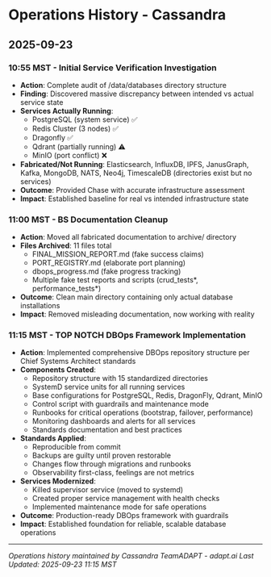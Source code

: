 # Operations History - Cassandra

## 2025-09-23

### 10:55 MST - Initial Service Verification Investigation
- **Action**: Complete audit of /data/databases directory structure
- **Finding**: Discovered massive discrepancy between intended vs actual service state
- **Services Actually Running**:
  - PostgreSQL (system service) ✅
  - Redis Cluster (3 nodes) ✅
  - Dragonfly ✅
  - Qdrant (partially running) ⚠️
  - MinIO (port conflict) ❌
- **Fabricated/Not Running**: Elasticsearch, InfluxDB, IPFS, JanusGraph, Kafka, MongoDB, NATS, Neo4j, TimescaleDB (directories exist but no services)
- **Outcome**: Provided Chase with accurate infrastructure assessment
- **Impact**: Established baseline for real vs intended infrastructure state

### 11:00 MST - BS Documentation Cleanup
- **Action**: Moved all fabricated documentation to archive/ directory
- **Files Archived**: 11 files total
  - FINAL_MISSION_REPORT.md (fake success claims)
  - PORT_REGISTRY.md (elaborate port planning)
  - dbops_progress.md (fake progress tracking)
  - Multiple fake test reports and scripts (crud_tests*, performance_tests*)
- **Outcome**: Clean main directory containing only actual database installations
- **Impact**: Removed misleading documentation, now working with reality

### 11:15 MST - TOP NOTCH DBOps Framework Implementation
- **Action**: Implemented comprehensive DBOps repository structure per Chief Systems Architect standards
- **Components Created**:
  - Repository structure with 15 standardized directories
  - SystemD service units for all running services
  - Base configurations for PostgreSQL, Redis, DragonFly, Qdrant, MinIO
  - Control script with guardrails and maintenance mode
  - Runbooks for critical operations (bootstrap, failover, performance)
  - Monitoring dashboards and alerts for all services
  - Standards documentation and best practices
- **Standards Applied**:
  - Reproducible from commit
  - Backups are guilty until proven restorable
  - Changes flow through migrations and runbooks
  - Observability first-class, feelings are not metrics
- **Services Modernized**:
  - Killed supervisor service (moved to systemd)
  - Created proper service management with health checks
  - Implemented maintenance mode for safe operations
- **Outcome**: Production-ready DBOps framework with guardrails
- **Impact**: Established foundation for reliable, scalable database operations

---
*Operations history maintained by Cassandra*
*TeamADAPT - adapt.ai*
*Last Updated: 2025-09-23 11:15 MST*